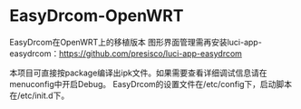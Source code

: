 # EasyDrcom-OpenWRT
EasyDrcom在OpenWRT上的移植版本
图形界面管理需再安装luci-app-easydrcom：https://github.com/presisco/luci-app-easydrcom

本项目可直接按package编译出ipk文件。如果需要查看详细调试信息请在menuconfig中开启Debug。
EasyDrcom的设置文件在/etc/config下，启动脚本在/etc/init.d下。

